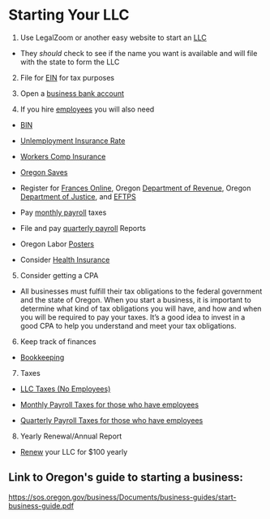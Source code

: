 # Starting Your LLC

1. Use LegalZoom or another easy website to start an [LLC](llc.md)

* They *should* check to see if the name you want is available and will file with the state to form the LLC

2. File for [EIN](ein.md) for tax purposes

3. Open a [business bank account](bank_account.md)

4. If you hire [employees](having_employees.md) you will also need

* [BIN](bin.md)

* [Unlemployment Insurance Rate](unemployment_insurance_rate.md)

* [Workers Comp Insurance](workers_comp_insurance.md)

* [Oregon Saves](oregon_saves.md)

* Register for [Frances Online](frances_online.md), Oregon [Department of Revenue](department_of_revenue.md), Oregon [Department of Justice](department_of_justice.md), and [EFTPS](eftps.md)

* Pay [monthly payroll](monthly_payroll_taxes.md) taxes

* File and pay [quarterly payroll](quarterly_payroll_taxes_and_reports.md) Reports

* Oregon Labor [Posters](required_worksite_posters.md)

* Consider [Health Insurance](health_insurance.md)

5. Consider getting a CPA

* All businesses must fulfill their tax obligations to the federal government and the state of Oregon. When you start a business, it is important to determine what kind of tax obligations you will have, and how and when you will be required to pay your taxes. It’s a good idea to invest in a good CPA to help you understand and meet your tax obligations.

6. Keep track of finances

* [Bookkeeping](bookkeeping.md)

7. Taxes

* [LLC Taxes (No Employees)](llc_taxes_no_employees.md)

* [Monthly Payroll Taxes for those who have employees](monthly_payroll_taxes.md)

* [Quarterly Payroll Taxes for those who have employees](quarterly_payroll_taxes_and_reports.md)

8. Yearly Renewal/Annual Re​port

* [Renew](yearly_renewal.md) your LLC for $100 yearly


## Link to Oregon's guide to starting a business:

https://sos.oregon.gov/business/Documents/business-guides/start-business-guide.pdf